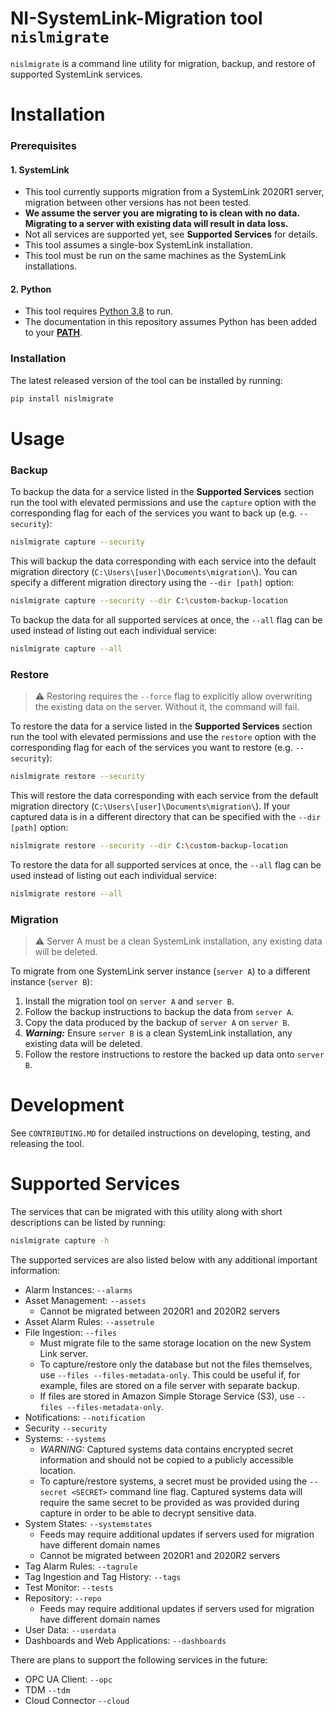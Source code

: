 # NI-SystemLink-Migration tool `nislmigrate`
`nislmigrate` is a command line utility for migration, backup, and restore of supported SystemLink services.
# Installation
### Prerequisites
#### 1. SystemLink
- This tool currently supports migration from a SystemLink 2020R1 server, migration between other versions has not been tested.
- **We assume the server you are migrating to is clean with no data. Migrating to a server with existing data will result in data loss.**
- Not all services are supported yet, see **Supported Services** for details.
- This tool assumes a single-box SystemLink installation.
- This tool must be run on the same machines as the SystemLink installations.
#### 2. Python
- This tool requires [Python 3.8](https://www.python.org/downloads/release/python-3811/) to run.
- The documentation in this repository assumes Python has been added to your [**PATH**](https://datatofish.com/add-python-to-windows-path/).
### Installation
The latest released version of the tool can be installed by running:
```bash
pip install nislmigrate
```
# Usage
### Backup

To backup the data for a service listed in the **Supported Services** section run the tool with elevated permissions and use the `capture` option with the corresponding flag for each of the services you want to back up (e.g. `--security`):
```bash
nislmigrate capture --security
```
This will backup the data corresponding with each service into the default migration directory (`C:\Users\[user]\Documents\migration\`). You can specify a different migration directory using the `--dir [path]` option:
```bash
nislmigrate capture --security --dir C:\custom-backup-location
```
To backup the data for all supported services at once, the `--all` flag can be used instead of listing out each individual service:
```bash
nislmigrate capture --all
```

### Restore

> :warning: Restoring requires the `--force` flag to explicitly allow overwriting the existing data on the server. Without it, the command will fail.

To restore the data for a service listed in the **Supported Services** section run the tool with elevated permissions and  use the `restore` option with the corresponding flag for each of the services you want to restore (e.g. `--security`):
```bash
nislmigrate restore --security
```
This will restore the data corresponding with each service from the default migration directory (`C:\Users\[user]\Documents\migration\`). If your captured data is in a different directory that can be specified with the `--dir [path]` option:
```bash
nislmigrate restore --security --dir C:\custom-backup-location
```
To restore the data for all supported services at once, the `--all` flag can be used instead of listing out each individual service:
```bash
nislmigrate restore --all
```

### Migration
>:warning: Server A must be a clean SystemLink installation, any existing data will be deleted.

To migrate from one SystemLink server instance (`server A`) to a different instance (`server B`):
1. Install the migration tool on `server A` and `server B`.
1. Follow the backup instructions to backup the data from `server A`.
1. Copy the data produced by the backup of `server A` on `server B`.
1. **_Warning:_** Ensure `server B` is a clean SystemLink installation, any existing data will be deleted.
1. Follow the restore instructions to restore the backed up data onto `server B`.

# Development
See `CONTRIBUTING.MD` for detailed instructions on developing, testing, and releasing the tool.

# Supported Services
The services that can be migrated with this utility along with short descriptions can be listed by running:
```bash
nislmigrate capture -h
```

The supported services are also listed below with any additional important information:

- Alarm Instances: `--alarms`
- Asset Management: `--assets`
    - Cannot be migrated between 2020R1 and 2020R2 servers
- Asset Alarm Rules: `--assetrule`
- File Ingestion: `--files`
    - Must migrate file to the same storage location on the new System Link server.
    - To capture/restore only the database but not the files themselves, use `--files --files-metadata-only`. This could be useful if, for example, files are stored on a file server with separate backup.
    - If files are stored in Amazon Simple Storage Service (S3), use `--files --files-metadata-only`.
- Notifications: `--notification`
- Security `--security`
- Systems: `--systems`
    - _WARNING:_ Captured systems data contains encrypted secret information and should not be copied to a publicly accessible location.
    - To capture/restore systems, a secret must be provided using the `--secret <SECRET>` command line flag. Captured systems data will require the same secret to be provided as was provided during capture in order to be able to decrypt sensitive data.
- System States: `--systemstates`
    - Feeds may require additional updates if servers used for migration have different domain names
    - Cannot be migrated between 2020R1 and 2020R2 servers
- Tag Alarm Rules: `--tagrule`
- Tag Ingestion and Tag History: `--tags`
- Test Monitor: `--tests`
- Repository: `--repo`
    - Feeds may require additional updates if servers used for migration have different domain names
- User Data: `--userdata`
- Dashboards and Web Applications: `--dashboards`

There are plans to support the following services in the future:
- OPC UA Client: `--opc`
- TDM `--tdm`
- Cloud Connector `--cloud`
